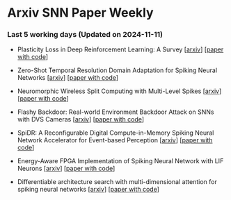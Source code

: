 # Arxiv SNN Paper Weekly


 ### **Last 5 working days (Updated on 2024-11-11)** 


- Plasticity Loss in Deep Reinforcement Learning: A Survey [[arxiv](https://arxiv.org/abs/2411.04832)] [[paper with code](https://paperswithcode.com/paper/plasticity-loss-in-deep-reinforcement)]

- Zero-Shot Temporal Resolution Domain Adaptation for Spiking Neural Networks [[arxiv](https://arxiv.org/abs/2411.04760)] [[paper with code](https://paperswithcode.com/paper/zero-shot-temporal-resolution-domain)]

- Neuromorphic Wireless Split Computing with Multi-Level Spikes [[arxiv](https://arxiv.org/abs/2411.04728)] [[paper with code](https://paperswithcode.com/paper/neuromorphic-wireless-split-computing-with)]

- Flashy Backdoor: Real-world Environment Backdoor Attack on SNNs with DVS Cameras [[arxiv](https://arxiv.org/abs/2411.03022)] [[paper with code](https://paperswithcode.com/paper/flashy-backdoor-real-world-environment)]

- SpiDR: A Reconfigurable Digital Compute-in-Memory Spiking Neural Network Accelerator for Event-based Perception [[arxiv](https://arxiv.org/abs/2411.02854)] [[paper with code](https://paperswithcode.com/paper/spidr-a-reconfigurable-digital-compute-in)]

- Energy-Aware FPGA Implementation of Spiking Neural Network with LIF Neurons [[arxiv](https://arxiv.org/abs/2411.01628)] [[paper with code](https://paperswithcode.com/paper/energy-aware-fpga-implementation-of-spiking)]

- Differentiable architecture search with multi-dimensional attention for spiking neural networks [[arxiv](https://arxiv.org/abs/2411.00902)] [[paper with code](https://paperswithcode.com/paper/differentiable-architecture-search-with-multi)]

